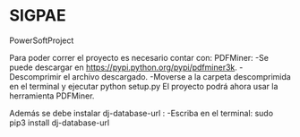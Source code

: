 # SIGPAE
PowerSoftProject

Para poder correr el proyecto es necesario contar con:
PDFMiner: 
 -Se puede descargar en https://pypi.python.org/pypi/pdfminer3k. 
 -Descomprimir el archivo descargado.
 -Moverse a la carpeta descomprimida en el terminal y ejecutar python setup.py
El proyecto podrá ahora usar la herramienta PDFMiner.

Además se debe instalar dj-database-url :
  -Escriba en el terminal: sudo pip3 install dj-database-url
